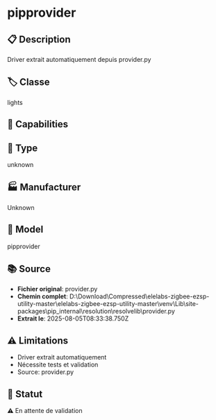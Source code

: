 # pipprovider

## 📋 Description
Driver extrait automatiquement depuis provider.py

## 🏷️ Classe
lights

## 🔧 Capabilities


## 📡 Type
unknown

## 🏭 Manufacturer
Unknown

## 📱 Model
pipprovider

## 📚 Source
- **Fichier original**: provider.py
- **Chemin complet**: D:\Download\Compressed\elelabs-zigbee-ezsp-utility-master\elelabs-zigbee-ezsp-utility-master\venv\Lib\site-packages\pip\_internal\resolution\resolvelib\provider.py
- **Extrait le**: 2025-08-05T08:33:38.750Z

## ⚠️ Limitations
- Driver extrait automatiquement
- Nécessite tests et validation
- Source: provider.py

## 🚀 Statut
⚠️ En attente de validation
